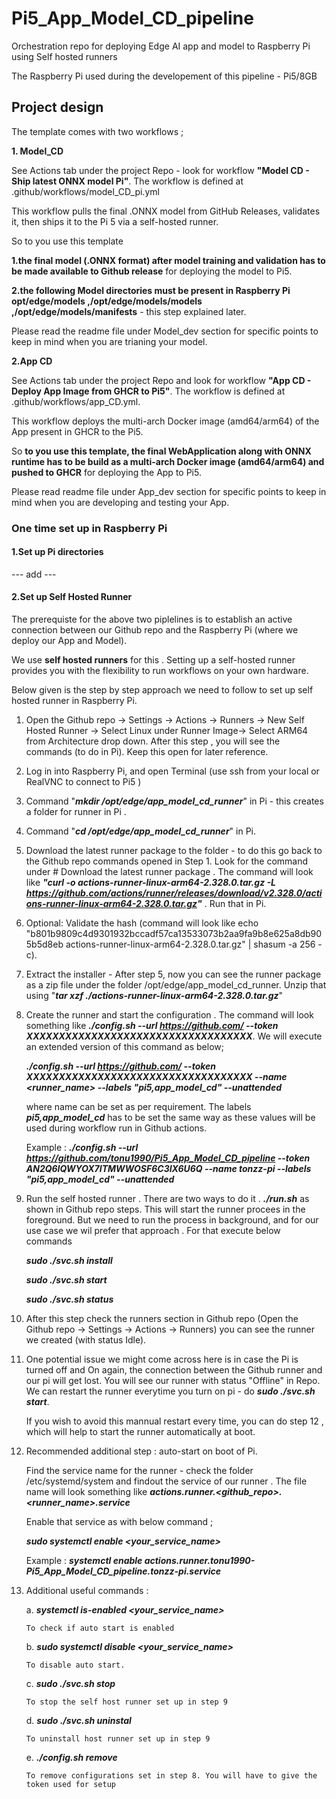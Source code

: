 # **Pi5_App_Model_CD_pipeline**
Orchestration repo for deploying Edge AI app and model to Raspberry Pi using Self hosted runners

The Raspberry Pi used during the developement of this pipeline - Pi5/8GB

## **Project design**
The template comes with two workflows ; 

**1. Model_CD**

See Actions tab under the project Repo - look for workflow **"Model CD - Ship latest ONNX model Pi"**. The workflow is defined at .github/workflows/model_CD_pi.yml

This workflow pulls the final .ONNX model from GitHub Releases, validates it, then ships it to the Pi 5 via a self-hosted runner.

So to you use this template

 **1.the final model (.ONNX format) after model training and validation has to be made available to Github release** for deploying the model to Pi5.

**2.the following Model directories must be present in Raspberry Pi opt/edge/models ,/opt/edge/models/models ,/opt/edge/models/manifests** - this step explained later.

Please read the readme file under Model_dev section for specific points to keep in mind when you are trianing your model.


**2.App CD**

See Actions tab under the project Repo and look for workflow **"App CD - Deploy App Image from GHCR to Pi5"**. The workflow is defined at .github/workflows/app_CD.yml.

This workflow deploys the multi-arch Docker image (amd64/arm64) of the App present in GHCR to the Pi5.

So **to you use this template, the final WebApplication along with ONNX runtime has to be build as a multi-arch Docker image (amd64/arm64) and pushed to GHCR** for deploying the App to Pi5.

Please read readme file under App_dev section for specific points to keep in mind when you are developing and testing your App.

### **One time set up in Raspberry Pi**

#### **1.Set up Pi directories**

--- add ---

#### **2.Set up Self Hosted Runner**
The prerequiste for the above two piplelines is to establish an active connection between our Github repo and the Raspberry Pi (where we deploy our App and Model). 

We use **self hosted runners** for this . Setting up a self-hosted runner provides you with the flexibility to run workflows on your own hardware.

Below given is the step by step approach we need to follow to set up self hosted runner in Raspberry Pi. 

1. Open the Github repo -> Settings -> Actions -> Runners -> New Self Hosted Runner -> Select Linux under Runner Image-> Select ARM64 from Architecture drop down. After this step , you will see the commands (to do in Pi). Keep this open for later reference.

2. Log in into Raspberry Pi, and open Terminal (use ssh from your local or RealVNC to connect to Pi5 )

3. Command "***mkdir /opt/edge/app_model_cd_runner***" in Pi - this creates a folder for runner in Pi . 

4. Command "***cd /opt/edge/app_model_cd_runner***" in Pi.

5. Download the latest runner package to the folder - to do this go back to the Github repo commands opened in Step 1.  Look for the command under # Download the latest runner package .
The command will look like ***"curl -o actions-runner-linux-arm64-2.328.0.tar.gz -L https://github.com/actions/runner/releases/download/v2.328.0/actions-runner-linux-arm64-2.328.0.tar.gz"*** . Run that in Pi.

6. Optional: Validate the hash (command will look like echo "b801b9809c4d9301932bccadf57ca13533073b2aa9fa9b8e625a8db905b5d8eb  actions-runner-linux-arm64-2.328.0.tar.gz" | shasum -a 256 -c).

7. Extract the installer - After step 5, now you can see the runner package as a zip file under the folder /opt/edge/app_model_cd_runner. Unzip that using "***tar xzf ./actions-runner-linux-arm64-2.328.0.tar.gz***"

8. Create the runner and start the configuration . The command will look something like ***./config.sh --url https://github.com/<your github repo> --token XXXXXXXXXXXXXXXXXXXXXXXXXXXXXXXXXXX***. We will execute an extended version of this command as below;

    ***./config.sh --url https://github.com/<your github repo> --token XXXXXXXXXXXXXXXXXXXXXXXXXXXXXXXXXXX --name <runner_name> --labels "pi5,app_model_cd" --unattended***

    where name can be set as per requirement. The labels ***pi5,app_model_cd*** has to be set the same way as these values will be used during workflow run in Github actions.

    Example : ***./config.sh --url https://github.com/tonu1990/Pi5_App_Model_CD_pipeline --token AN2Q6IQWYOX7ITMWWOSF6C3IX6U6Q  --name tonzz-pi --labels "pi5,app_model_cd" --unattended***

9. Run the self hosted runner . There are two ways to do it . ***./run.sh*** as shown in Github repo steps. This will start the runner procees in the foreground. But we need to run the process in background, and for our use case we wil prefer that approach . For that execute below commands

     ***sudo ./svc.sh install***

     ***sudo ./svc.sh start***

     ***sudo ./svc.sh status***

10. After this step check the runners section in Github repo (Open the Github repo -> Settings -> Actions -> Runners) you can see the runner we created (with status Idle).

11. One potential issue we might come across here is in case the Pi is turned off and On again, the connection between the Github runner and our pi will get lost. You will see our runner with status "Offline" in Repo. We can restart the runner everytime you turn on pi - do ***sudo ./svc.sh start***. 

    If you wish to avoid this mannual restart every time, you can do step 12 , which will help to start the runner automatically at boot.

12. Recommended additional step :  auto-start on boot of Pi. 

    Find the service name for the runner - check the folder /etc/systemd/system and findout the service of our runner . The file name will look something like ***actions.runner.<github_repo>.<runner_name>.service***

    Enable that service as with below command ;

    ***sudo systemctl enable <your_service_name>***

    Example : ***systemctl enable actions.runner.tonu1990-Pi5_App_Model_CD_pipeline.tonzz-pi.service***


13. Additional useful commands :

    a. ***systemctl is-enabled <your_service_name>***

        To check if auto start is enabled

    b. ***sudo systemctl disable <your_service_name>***

        To disable auto start.

    c. ***sudo ./svc.sh stop***

        To stop the self host runner set up in step 9

    d. ***sudo ./svc.sh uninstal***

        To uninstall host runner set up in step 9

    e. ***./config.sh remove***

        To remove configurations set in step 8. You will have to give the token used for setup


